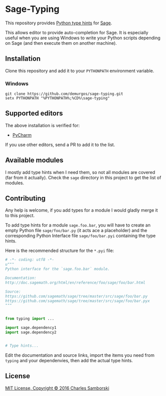 # Sage-Typing

This repository provides [Python type hints][typing-pep] for [Sage][sage-website].

This allows editor to provide auto-completion for Sage. It is especially useful when you are
using Windows to write your Python scripts depending on Sage (and then execute them on
another machine).

[typing-pep]: https://www.python.org/dev/peps/pep-0484/
[sage-website]: http://www.sagemath.org/

## Installation

Clone this repository and add it to your `PYTHONPATH` environment variable.

### Windows

```shell
git clone https://github.com/demurgos/sage-typing.git
setx PYTHONPATH "%PYTHONPATH%;%CD%\sage-typing"
```

## Supported editors

The above installation is verified for:

- [PyCharm][pycharm-website]

If you use other editors, send a PR to add it to the list.

[pycharm-website]: https://www.jetbrains.com/pycharm/

## Available modules

I mostly add type hints when I need them, so not all modules are covered (far from it
actually). Check the `sage` directory in this project to get the list of modules.

## Contributing

Any help is welcome, if you add types for a module I would gladly merge it to this project.

To add type hints for a module `sage.foo.bar`, you will have to create an empty Python file
`sage/foo/bar.py` (it acts ace a placeholder) and the corresponding Python Interface
file `sage/foo/bar.pyi` containing the type hints.

Here is the recommended structure for the `*.pyi` file:

```python
# -*- coding: utf8 -*-
u"""
Python interface for the `sage.foo.bar` module.

Documentation:
http://doc.sagemath.org/html/en/reference/foo/sage/foo/bar.html

Source:
https://github.com/sagemath/sage/tree/master/src/sage/foo/bar.py
https://github.com/sagemath/sage/tree/master/src/sage/foo/bar.pyx
"""


from typing import ...

import sage.dependency1
import sage.dependency2


# Type hints...
```

Edit the documentation and source links, import the items you need from `typing` and your
dependenvies, then add the actual type hints.

## License

[MIT License, Copyright © 2016 Charles Samborski](./license.txt)
